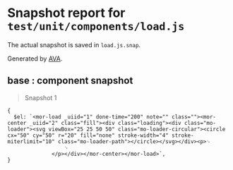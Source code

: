 # Snapshot report for `test/unit/components/load.js`

The actual snapshot is saved in `load.js.snap`.

Generated by [AVA](https://ava.li).

## base : component snapshot

> Snapshot 1

    {
      $el: `<mor-load _uiid="1" done-time="200" note="" class=""><mor-center _uiid="2" class="fill"><div class="loading"><div class="mo-loader"><svg viewBox="25 25 50 50" class="mo-loader-circular"><circle cx="50" cy="50" r="20" fill="none" stroke-width="4" stroke-miterlimit="10" class="mo-loader-path"></circle></svg></div><p>␊
                      ␊
                  </p></div></mor-center></mor-load>`,
    }

